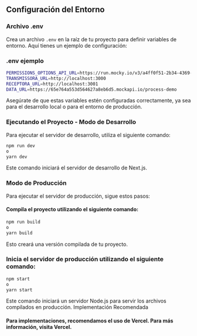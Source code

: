 ## Configuración del Entorno

### Archivo .env

Crea un archivo `.env` en la raíz de tu proyecto para definir variables de entorno. Aquí tienes un ejemplo de configuración:

### .env ejemplo
```bash
PERMISSIONS_OPTIONS_API_URL=https://run.mocky.io/v3/a4ff0f51-2b34-4369-ac5d-3deeb9797410
TRANSMISSORA_URL=http://localhost:3000
RECEPTORA_URL=http://localhost:3001 
DATA_URL=https://65e764a553d564627a8eb6d5.mockapi.io/process-demo
```

Asegúrate de que estas variables estén configuradas correctamente, ya sea para el desarrollo local o para el entorno de producción.

### Ejecutando el Proyecto - Modo de Desarrollo

Para ejecutar el servidor de desarrollo, utiliza el siguiente comando:

```bash
npm run dev
o
yarn dev
```
Este comando iniciará el servidor de desarrollo de Next.js.


### Modo de Producción

Para ejecutar el servidor de producción, sigue estos pasos:

#### Compila el proyecto utilizando el siguiente comando:

```bash
npm run build
o
yarn build
```

Esto creará una versión compilada de tu proyecto.

### Inicia el servidor de producción utilizando el siguiente comando:

```bash
npm start
o
yarn start
```

Este comando iniciará un servidor Node.js para servir los archivos compilados en producción.
Implementación Recomendada

#### Para implementaciones, recomendamos el uso de Vercel. Para más información, visita Vercel.